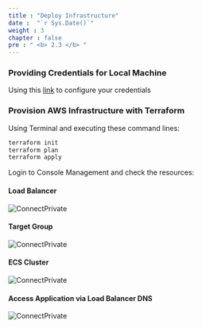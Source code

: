 ```yaml
---
title : "Deploy Infrastructure"
date :  "`r Sys.Date()`" 
weight : 3
chapter : false
pre : " <b> 2.3 </b> "
---
```


### Providing Credentials for Local Machine

Using this [link](https://docs.aws.amazon.com/cli/v1/userguide/cli-configure-files.html) to configure your credentials

### Provision AWS Infrastructure with Terraform
Using Terminal and executing these command lines:

```sh
terraform init
terraform plan
terraform apply
```

Login to Console Management and check the resources:

#### Load Balancer

![ConnectPrivate](/images/2.prerequisite/2.3/0_ALB.png) 
#### Target Group

![ConnectPrivate](/images/2.prerequisite/2.3/1_TG_GR.png) 

#### ECS Cluster
![ConnectPrivate](/images/2.prerequisite/2.3/2_ECS_Cluster.png) 

#### Access Application via Load Balancer DNS
![ConnectPrivate](/images/2.prerequisite/2.3/3_App.png) 